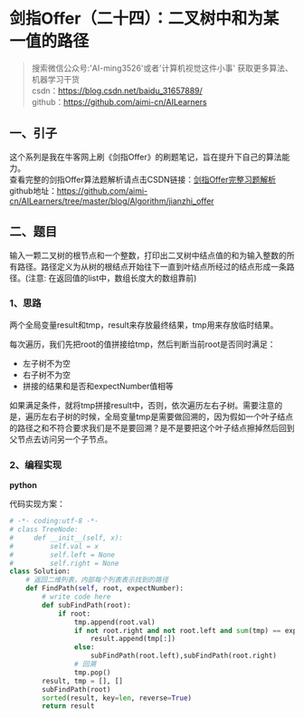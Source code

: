 # 剑指Offer（二十四）：二叉树中和为某一值的路径

> 搜索微信公众号:'AI-ming3526'或者'计算机视觉这件小事' 获取更多算法、机器学习干货  
> csdn：https://blog.csdn.net/baidu_31657889/  
> github：https://github.com/aimi-cn/AILearners

## 一、引子

这个系列是我在牛客网上刷《剑指Offer》的刷题笔记，旨在提升下自己的算法能力。  
查看完整的剑指Offer算法题解析请点击CSDN链接：[剑指Offer完整习题解析](https://blog.csdn.net/baidu_31657889/article/category/9059648)  
github地址：https://github.com/aimi-cn/AILearners/tree/master/blog/Algorithm/jianzhi_offer

## 二、题目

输入一颗二叉树的根节点和一个整数，打印出二叉树中结点值的和为输入整数的所有路径。路径定义为从树的根结点开始往下一直到叶结点所经过的结点形成一条路径。(注意: 在返回值的list中，数组长度大的数组靠前)

### 1、思路

两个全局变量result和tmp，result来存放最终结果，tmp用来存放临时结果。

每次遍历，我们先把root的值拼接给tmp，然后判断当前root是否同时满足：

- 左子树不为空
- 右子树不为空
- 拼接的结果和是否和expectNumber值相等

如果满足条件，就将tmp拼接result中，否则，依次遍历左右子树。需要注意的是，遍历左右子树的时候，全局变量tmp是需要做回溯的，因为假如一个叶子结点的路径之和不符合要求我们是不是要回溯？是不是要把这个叶子结点擦掉然后回到父节点去访问另一个子节点。

### 2、编程实现

**python**

代码实现方案：

```python
# -*- coding:utf-8 -*-
# class TreeNode:
#     def __init__(self, x):
#         self.val = x
#         self.left = None
#         self.right = None
class Solution:
    # 返回二维列表，内部每个列表表示找到的路径
    def FindPath(self, root, expectNumber):
        # write code here
        def subFindPath(root):
            if root:
                tmp.append(root.val)
                if not root.right and not root.left and sum(tmp) == expectNumber:
                    result.append(tmp[:])
                else:
                    subFindPath(root.left),subFindPath(root.right)
                # 回溯
                tmp.pop()
        result, tmp = [], []
        subFindPath(root)
        sorted(result, key=len, reverse=True)
        return result
```
